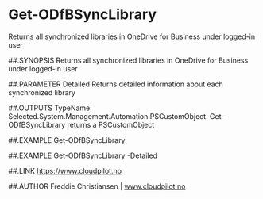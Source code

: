 # Get-ODfBSyncLibrary
Returns all synchronized libraries in OneDrive for Business under logged-in user


##.SYNOPSIS
Returns all synchronized libraries in OneDrive for Business under logged-in user

##.PARAMETER Detailed
Returns detailed information about each synchronized library

##.OUTPUTS
TypeName: Selected.System.Management.Automation.PSCustomObject. Get-ODfBSyncLibrary returns a PSCustomObject

##.EXAMPLE
Get-ODfBSyncLibrary

##.EXAMPLE
Get-ODfBSyncLibrary -Detailed

##.LINK
https://www.cloudpilot.no

##.AUTHOR
Freddie Christiansen | www.cloudpilot.no
